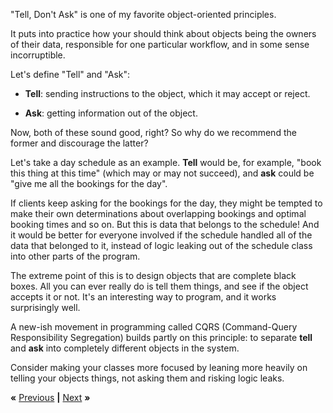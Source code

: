 "Tell, Don't Ask" is one of my favorite object-oriented principles.

It puts into practice how your should think about objects being the owners of
their data, responsible for one particular workflow, and in some sense
incorruptible.

Let's define "Tell" and "Ask":

* **Tell**: sending instructions to the object, which it may accept or reject.

* **Ask**: getting information out of the object.

Now, both of these sound good, right? So why do we recommend the former and
discourage the latter?

Let's take a day schedule as an example. **Tell** would be, for example, "book
this thing at this time" (which may or may not succeed), and **ask** could be
"give me all the bookings for the day".

If clients keep asking for the bookings for the day, they might be tempted to
make their own determinations about overlapping bookings and optimal booking
times and so on. But this is data that belongs to the schedule! And it would be
better for everyone involved if the schedule handled all of the data that
belonged to it, instead of logic leaking out of the schedule class into other
parts of the program.

The extreme point of this is to design objects that are complete black boxes.
All you can ever really do is tell them things, and see if the object accepts
it or not. It's an interesting way to program, and it works surprisingly well.

A new-ish movement in programming called CQRS (Command-Query Responsibility
Segregation) builds partly on this principle: to separate **tell** and **ask**
into completely different objects in the system.

Consider making your classes more focused by leaning more heavily on telling
your objects things, not asking them and risking logic leaks.

**«** [Previous](HEX.md) **|** [Next](KENYA.md) **»**
